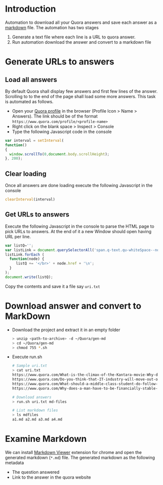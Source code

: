 # Introduction
Automation to download all your Quora answers and save each answer as a [markdown](https://en.wikipedia.org/wiki/Markdown) file. The automation has two stages

1. Generate a text file where each line is a URL to quora answer.
2. Run automation download the answer and convert to a markdown file

# Generate URLs to answers

## Load all answers

By default Quora shall display few answers and first few lines of the answer. Scrolling to to the end of the page shall load some more answers. This task is automated as follows.

- Open your [Quora profile](https://www.quora.com/profile) in the browser (Profile Icon > Name > Answers). The link should be of the format `https://www.quora.com/profile/<profile-name>`
- Right click on the blank space > Inspect > Console
- Type the following Javascript code in the console

```javascript
var interval = setInterval(
function()
{ 
  window.scrollTo(0,document.body.scrollHeight);
}, 200); 
```

## Clear loading

Once all answers are done loading execute the following Javascript in the console

```javascript
clearInterval(interval)
```

## Get URLs to answers

Execute the following Javascript in the console to parse the HTML page to pick URLs to answers. At the end of it a new Window should open having URL per line.

```javascript
var listQ='';
var listLink = document.querySelectorAll('span.q-text.qu-whiteSpace--nowrap > span > a');
listLink.forEach (
  function(node) {
     listQ += '</br>' + node.href + '\n';
  }
);
document.write(listQ);
```

Copy the contents and save it a file say `uri.txt`

# Download answer and convert to MarkDown 

- Download the project and extract it in an empty folder

  ```bash
  > unzip <path-to-archive> -d ~/Quora/gen-md
  > cd ~/Quora/gen-md
  > chmod 755 *.sh
  ```

  

- Execute run.sh

  ```bash
  # Sample uri.txt
  > cat uri.txt
  https://www.quora.com/What-is-the-climax-of-the-Kantara-movie-Why-did-the-hero-disappear/answer/Raghu-Nandan-7
  https://www.quora.com/Do-you-think-that-IT-industry-will-move-out-of-Bangalore-gradually/answer/Raghu-Nandan-7
  https://www.quora.com/What-should-a-middle-class-student-do-follow-his-her-passion-or-go-for-a-safe-paying-average-career/answer/Raghu-Nandan-7
  https://www.quora.com/Why-does-a-man-have-to-be-financially-stable-and-not-women-before-getting-married-according-to-Indian-society/answer/Raghu-Nandan-7
  
  # Download answers
  > run.sh uri.txt md-files
  
  # List markdown files
  > ls mdfiles
  a1.md a2.md a3.md a4.md
  ```

  

# Examine Markdown

We can install [Markdown Viewer](https://chrome.google.com/webstore/detail/markdown-viewer/ckkdlimhmcjmikdlpkmbgfkaikojcbjk?hl=en) extension for chrome and open the generated markdown (`*.md`) file. The generated markdown as the following metadata

- The question answered
- Link to the answer in the quora website
